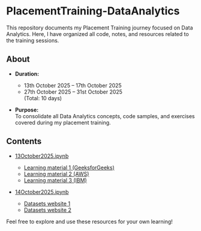 # PlacementTraining-DataAnalytics
This repository documents my Placement Training journey focused on Data Analytics. Here, I have organized all code, notes, and resources related to the training sessions.

## About

- **Duration:**  
    - 13th October 2025 – 17th October 2025  
    - 27th October 2025 – 31st October 2025  
    (Total: 10 days)

- **Purpose:**  
    To consolidate all Data Analytics concepts, code samples, and exercises covered during my placement training.

## Contents

- [13October2025.ipynb](13October2025.ipynb)
    - [Learning material 1 (GeeksforGeeks)](https://www.geeksforgeeks.org/data-analysis/data-analysis-tutorial/)
    - [Learning material 2 (AWS)](https://aws.amazon.com/what-is/data-analytics/)
    - [Learning material 3 (IBM)](https://www.ibm.com/docs/en/integration-bus/10.1.0?topic=messages-data-analysis)

- [14October2025.ipynb](14October2025.ipynb)
    - [Datasets website 1](https://mavenanalytics.io/data-playground)
    - [Datasets website 2](https://www.kaggle.com/datasets)

Feel free to explore and use these resources for your own learning!